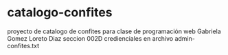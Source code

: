 # catalogo-confites
proyecto de catalogo de confites para clase de programación web
Gabriela Gomez
Loreto Diaz 
seccion 002D
credienciales en archivo admin-confites.txt
